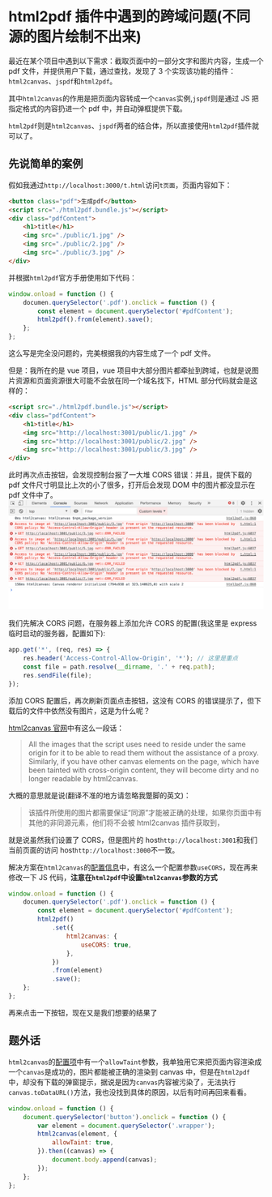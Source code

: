 <!-- Date: 2020-08-25 16:45:00 -->

# html2pdf 插件中遇到的跨域问题(不同源的图片绘制不出来)

最近在某个项目中遇到以下需求：截取页面中的一部分文字和图片内容，生成一个 pdf 文件，并提供用户下载，通过查找，发现了 3 个实现该功能的插件：`html2canvas`、`jspdf`和`html2pdf`。

其中`html2canvas`的作用是把页面内容转成一个`canvas`实例,`jspdf`则是通过 JS 把指定格式的内容扔进一个 pdf 中，并自动弹框提供下载。

`html2pdf`则是`html2canvas`、`jspdf`两者的结合体，所以直接使用`html2pdf`插件就可以了。

## 先说简单的案例

假如我通过`http://localhost:3000/t.html`访问`t页面`，页面内容如下：

```html
<button class="pdf">生成pdf</button>
<script src="./html2pdf.bundle.js"></script>
<div class="pdfContent">
    <h1>title</h1>
    <img src="./public/1.jpg" />
    <img src="./public/2.jpg" />
    <img src="./public/3.jpg" />
</div>
```

并根据`html2pdf`官方手册使用如下代码：

```js
window.onload = function () {
    documen.querySelector('.pdf').onclick = function () {
        const element = document.querySelector('#pdfContent');
        html2pdf().from(element).save();
    };
};
```

这么写是完全没问题的，完美根据我的内容生成了一个 pdf 文件。

但是：我所在的是 vue 项目，vue 项目中大部分图片都牵扯到跨域，也就是说图片资源和页面资源很大可能不会放在同一个域名找下，HTML 部分代码就会是这样的：

```html
<script src="./html2pdf.bundle.js"></script>
<div class="pdfContent">
    <h1>title</h1>
    <img src="http://localhost:3001/public/1.jpg" />
    <img src="http://localhost:3001/public/2.jpg" />
    <img src="http://localhost:3001/public/3.jpg" />
</div>
```

此时再次点击按钮，会发现控制台报了一大堆 CORS 错误：并且，提供下载的 pdf 文件尺寸明显比上次的小了很多，打开后会发现 DOM 中的图片都没显示在 pdf 文件中了。
![](./images/1.png)

我们先解决 CORS 问题，在服务器上添加允许 CORS 的配置(我这里是 express 临时启动的服务器，配置如下):

```js
app.get('*', (req, res) => {
    res.header('Access-Control-Allow-Origin', '*'); // 这里是重点
    const file = path.resolve(__dirname, '.' + req.path);
    res.sendFile(file);
});
```

添加 CORS 配置后，再次刷新页面点击按钮，这没有 CORS 的错误提示了，但下载后的文件中依然没有图片，这是为什么呢？

[html2canvas 官网](http://html2canvas.hertzen.com/documentation)中有这么一段话：

> All the images that the script uses need to reside under the same origin for it to be able to read them without the assistance of a proxy. Similarly, if you have other canvas elements on the page, which have been tainted with cross-origin content, they will become dirty and no longer readable by html2canvas.

大概的意思就是说(翻译不准的地方请忽略我蹩脚的英文)：

> 该插件所使用的图片都需要保证“同源”才能被正确的处理，如果你页面中有其他的非同源元素，他们将不会被 html2canvas 插件获取到，

就是说虽然我们设置了 CORS，但是图片的 host`http://localhost:3001`和我们当前页面的访问 host`http://localhost:3000`不一致。

解决方案在`html2canvas`的[配置信息](http://html2canvas.hertzen.com/configuration)中，有这么一个配置参数`useCORS`，现在再来修改一下 JS 代码，**注意在`html2pdf`中设置`html2canvas`参数的方式**

```js
window.onload = function () {
    documen.querySelector('.pdf').onclick = function () {
        const element = document.querySelector('#pdfContent');
        html2pdf()
            .set({
                html2canvas: {
                    useCORS: true,
                },
            })
            .from(element)
            .save();
    };
};
```

再来点击一下按钮，现在又是我们想要的结果了

## 题外话

`html2canvas`的[配置项](http://html2canvas.hertzen.com/configuration)中有一个`allowTaint`参数，我单独用它来把页面内容渲染成一个`canvas`是成功的，图片都能被正确的渲染到 canvas 中，但是在`html2pdf`中，却没有下载的弹窗提示，据说是因为`canvas`内容被污染了，无法执行`canvas.toDataURL()`方法，我也没找到具体的原因，以后有时间再回来看看。

```js
window.onload = function () {
    document.querySelector('button').onclick = function () {
        var element = document.querySelector('.wrapper');
        html2canvas(element, {
            allowTaint: true,
        }).then((canvas) => {
            document.body.append(canvas);
        });
    };
};
```
